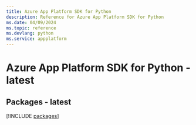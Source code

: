 ```yaml
---
title: Azure App Platform SDK for Python
description: Reference for Azure App Platform SDK for Python
ms.date: 04/09/2024
ms.topic: reference
ms.devlang: python
ms.service: appplatform
---
```

# Azure App Platform SDK for Python - latest
## Packages - latest
[!INCLUDE [packages](app-platform-index.md)]